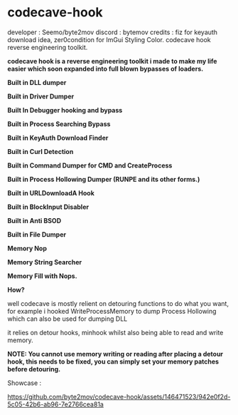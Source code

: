 # codecave-hook
developer : Seemo/byte2mov
discord : bytemov
credits : fiz for keyauth download idea, zer0condition for ImGui Styling Color.
codecave hook reverse engineering toolkit.

**codecave hook is a reverse engineering toolkit i made to make my life easier which soon expanded into full blown bypasses of loaders.**

**Built in DLL dumper** 

**Built in Driver Dumper**

**Built In Debugger hooking and bypass**

**Built in Process Searching Bypass**

**Built in KeyAuth Download Finder**

**Built in Curl Detection**

**Built in Command Dumper for CMD and CreateProcess**

**Built in Process Hollowing Dumper (RUNPE and its other forms.)**

**Built in URLDownloadA Hook**

**Built in BlockInput Disabler**

**Built in Anti BSOD**

**Built in File Dumper**

**Memory Nop**

**Memory String Searcher**

**Memory Fill with Nops.**

**How?**

well codecave is mostly relient on detouring functions to do what you want, for example i hooked WriteProcessMemory to dump Process Hollowing which can also be used for dumping DLL

it relies on detour hooks, minhook whilst also being able to read and write memory.

**NOTE: You cannot use memory writing or reading after placing a detour hook, this needs to be fixed, you can simply set your memory patches before detouring.**

Showcase : 



https://github.com/byte2mov/codecave-hook/assets/146471523/942e0f2d-5c05-42b6-ab96-7e2766cea81a



